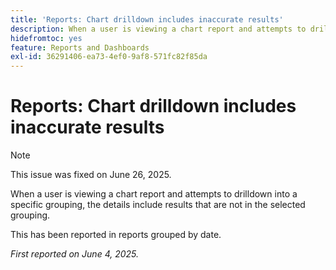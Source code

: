 ```yaml
---
title: 'Reports: Chart drilldown includes inaccurate results'
description: When a user is viewing a chart report and attempts to drilldown into a specific grouping, the details include results that are not in the selected grouping.
hidefromtoc: yes
feature: Reports and Dashboards
exl-id: 36291406-ea73-4ef0-9af8-571fc82f85da
---
```

# Reports: Chart drilldown includes inaccurate results

>[!NOTE]
>
>This issue was fixed on June 26, 2025.

When a user is viewing a chart report and attempts to drilldown into a specific grouping, the details include results that are not in the selected grouping.

This has been reported in reports grouped by date.

_First reported on June 4, 2025._
